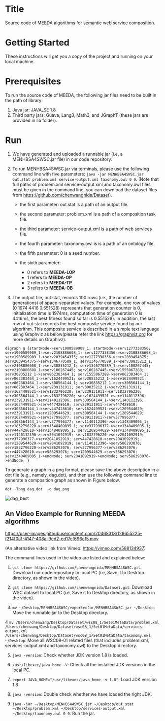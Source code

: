 # Title
Source code of MEEDA algorithms for semantic web service composition.

# Getting Started
These instructions will get you a copy of the project and running on your local machine.

# Prerequisites

To run the source code of MEEDA, the following jar files need to be built in the path of library:

1. Java jar: JAVA_SE 1.8
2. Third party jars: Guava, Lang3, Math3, and JGraphT (these jars are provided in lib folder).

# Run 

1. We have generated and uploaded a runnable jar (i.e, a MENHBSA4SWSC.jar file) in our code repository.

2. To run MENHBSA4SWSC.jar via terminals, please use the following command line with five parameters: `java -jar MENHBSA4SWSC.jar out.stat problem.xml service-output.xml taxonomy.owl 0 0`. (Note that full paths of problem.xml service-output.xml and taxonomy.owl files must be given in the command line, you can download the dataset files from https://github.com/chenwangnida/Dataset).

   	- the first parameter: out.stat is a path of an output file.
   	
   	- the second parameter: problem.xml is a path of a composition task file.
   	
   	- the third parameter: service-output.xml is a path of web services file.
   	
   	- the fourth parameter: taxonomy.owl is is a path of an ontology file.
   	
   	- the fifth parameter: 0 is a seed number.
   	
   	- the sixth parameter: 
      - 0 refers to **MEEDA-LOP** 
      - 1 refers to **MEEDA-OP** 
      - 2 refers to **MEEDA-TP** 
      - 3 refers to **MEEDA-OB** 

3. The output file, out.stat, records 100 rows (i.e., the number of generations) of space-separated values. For example, one row of values (0 1974 4416 0.551528) represents that generation counter is 0, initialization time is 1974ms, computation time of generation 0 is 4416ms, the best fitness found so far is 0.551528). In addition, the last row of out.stat records the best composite service found by our algorithm. This composite service is described in a simple text language using Graphviz as below(please refer the link https://graphviz.org for more details on Graphivz).

`digraph g {startNode->serv1900589909_1; startNode->serv1277338356; serv1900589909_1->serv2108886608_1; serv1277338356->serv2108886608_1; serv1900589909_1->serv2039454375; serv1277338356->serv2039454375; serv2039454375->serv1346770589_1; serv1346770589_1->serv30835212_1; serv2108886608_1->serv30835212_1; serv1346770589_1->serv100267445; serv2108886608_1->serv100267445; serv100267445->serv1555067288; serv30835212_1->serv862383464_1; serv1555067288->serv862383464_1; serv862383464_1->serv1624499521; serv30835212_1->serv1624499521; serv862383464_1->serv308564144_1; serv30835212_1->serv308564144_1; serv862383464_1->serv239131911; serv30835212_1->serv239131911; serv1624499521->serv1832796220; serv239131911->serv1832796220; serv308564144_1->serv1832796220; serv1624499521->serv1140112396; serv239131911->serv1140112396; serv308564144_1->serv1140112396; serv1624499521->serv447428610; serv239131911->serv447428610; serv308564144_1->serv447428610; serv1624499521->serv1209544629; serv239131911->serv1209544629; serv308564144_1->serv1209544629; serv1624499521->serv377996377; serv239131911->serv377996377; serv308564144_1->serv377996377; serv1140112396->serv1348409095_1; serv1832796220->serv1348409095_1; serv377996377->serv1348409095_1; serv447428610->serv1348409095_1; serv1209544629->serv1348409095_1; serv1140112396->serv2041092919; serv1832796220->serv2041092919; serv377996377->serv2041092919; serv447428610->serv2041092919; serv1209544629->serv2041092919; serv1140112396->serv586293076; serv1832796220->serv586293076; serv377996377->serv586293076; serv447428610->serv586293076; serv1209544629->serv586293076; serv1348409095_1->endNode; serv2041092919->endNode; serv586293076->endNode; }`


To generate a graph in a png format, please save the above description in a dot file (e.g., namely, dag.dot), and then use the following command line to generate a composition graph as shown in Figure below.

`dot -Tpng dag.dot  -o dag.png`


![dag_best](https://user-images.githubusercontent.com/20468313/130166954-2f3ca3ab-48c3-4670-a799-d45ab37dc246.png)

## An Video Example for Running MEEDA algorithms 
https://user-images.githubusercontent.com/20468313/129655225-f214f0a1-4147-408a-9ed2-ed17cf696cf5.mov

(An alternative video link from Vimeo: https://vimeo.com/588134937)

The command lines used in the video are listed and explained below:

1. `git clone https://github.com/chenwangnida/MENHBSA4SWSC.git`: Download our code repository to local PC (i.e, Save it to Desktop directory, as shown in the video).

2. `git clone https://github.com/chenwangnida/Dataset.git`: Download WSC dataset to local PC (i.e, Save it to Desktop directory, as shown in the video).

3. `mv ~/Desktop/MENHBSA4SWSC/exportedJar/MENHBSA4SWSC.jar ~/Desktop`: Move the runnable jar to the Desktop directory.

4 `mv /Users/chenwang/Desktop/Dataset/wsc08_1/Set01MetaData/problem.xml /Users/chenwang/Desktop/Dataset/wsc08_1/Set01MetaData/services-output.xml /Users/chenwang/Desktop/Dataset/wsc08_1/Set01MetaData/taxonomy.owl ~/Desktop`: Move all WSC08-01 related files (that includes problem.xml, services-output.xml and taxonomy.owl) to the Desktop directory.

5. `java -version`: Check whether JDK version 1.8 is loaded.

6. `/usr/libexec/java_home -V`: Check all the installed JDK versions in the local PC.

7. `export JAVA_HOME="/usr/libexec/java_home -v 1.8"`: Load JDK version 1.8

8. `java -version`: Double check whether we have loaded the right JDK.

9. `java -jar ~/Desktop/MENHBSA4SWSC.jar ~/Desktop/out.stat ~/Desktop/problem.xml ~/Desktop/services-output.xml ~/Desktop/taxonomy.owl 0 0`: Run the jar.
